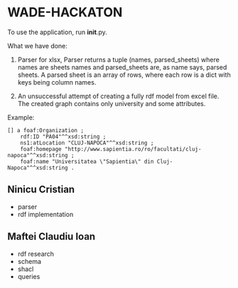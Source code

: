 # WADE-HACKATON


To use the application, run __init__.py. 

What we have done: 

1. Parser for xlsx, Parser returns a tuple (names, parsed_sheets) where names are sheets names and parsed_sheets are, as name says, parsed sheets. 
A parsed sheet is an array of rows, where each row is a dict with keys being column names.

2. An unsuccessful attempt of creating a fully rdf model from excel file. 
  The created graph contains only university and some attributes. 

Example: 


```
[] a foaf:Organization ;
    rdf:ID "PA04"^^xsd:string ;
    ns1:atLocation "CLUJ-NAPOCA"^^xsd:string ;
    foaf:homepage "http://www.sapientia.ro/ro/facultati/cluj-napoca"^^xsd:string ;
    foaf:name "Universitatea \"Sapientia\" din Cluj-Napoca"^^xsd:string .
```
## Ninicu Cristian
  - parser
  - rdf implementation

## Maftei Claudiu Ioan
 - rdf research
 - schema
 - shacl
 - queries
